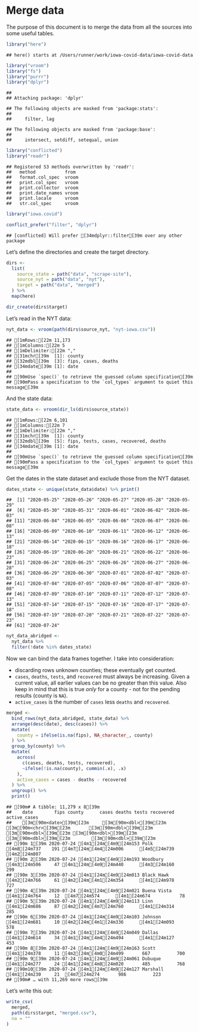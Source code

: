 Merge data
================

The purpose of this document is to merge the data from all the sources
into some useful tables.

``` r
library("here")
```

    ## here() starts at /Users/runner/work/iowa-covid-data/iowa-covid-data

``` r
library("vroom")
library("fs")
library("purrr")
library("dplyr")
```

    ## 
    ## Attaching package: 'dplyr'

    ## The following objects are masked from 'package:stats':
    ## 
    ##     filter, lag

    ## The following objects are masked from 'package:base':
    ## 
    ##     intersect, setdiff, setequal, union

``` r
library("conflicted")
library("readr")
```

    ## Registered S3 methods overwritten by 'readr':
    ##   method           from 
    ##   format.col_spec  vroom
    ##   print.col_spec   vroom
    ##   print.collector  vroom
    ##   print.date_names vroom
    ##   print.locale     vroom
    ##   str.col_spec     vroom

``` r
library("iowa.covid")

conflict_prefer("filter", "dplyr")
```

    ## [conflicted] Will prefer [34mdplyr::filter[39m over any other package

Let’s define the directories and create the target directory.

``` r
dirs <- 
  list(
    source_state = path("data", "scrape-site"),
    source_nyt = path("data", "nyt"),
    target = path("data", "merged")  
  ) %>%
  map(here)

dir_create(dirs$target)
```

Let’s read in the NYT data:

``` r
nyt_data <- vroom(path(dirs$source_nyt, "nyt-iowa.csv"))
```

    ## [1mRows:[22m 11,173
    ## [1mColumns:[22m 5
    ## [1mDelimiter:[22m ","
    ## [31mchr[39m  [1]: county
    ## [32mdbl[39m  [3]: fips, cases, deaths
    ## [34mdate[39m [1]: date
    ## 
    ## [90mUse `spec()` to retrieve the guessed column specification[39m
    ## [90mPass a specification to the `col_types` argument to quiet this message[39m

And the state data:

``` r
state_data <- vroom(dir_ls(dirs$source_state))
```

    ## [1mRows:[22m 6,101
    ## [1mColumns:[22m 7
    ## [1mDelimiter:[22m ","
    ## [31mchr[39m  [1]: county
    ## [32mdbl[39m  [5]: fips, tests, cases, recovered, deaths
    ## [34mdate[39m [1]: date
    ## 
    ## [90mUse `spec()` to retrieve the guessed column specification[39m
    ## [90mPass a specification to the `col_types` argument to quiet this message[39m

Get the dates in the state dataset and exclude those from the NYT
dataset.

``` r
dates_state <- unique(state_data$date) %>% print() 
```

    ##  [1] "2020-05-25" "2020-05-26" "2020-05-27" "2020-05-28" "2020-05-29"
    ##  [6] "2020-05-30" "2020-05-31" "2020-06-01" "2020-06-02" "2020-06-03"
    ## [11] "2020-06-04" "2020-06-05" "2020-06-06" "2020-06-07" "2020-06-08"
    ## [16] "2020-06-09" "2020-06-10" "2020-06-11" "2020-06-12" "2020-06-13"
    ## [21] "2020-06-14" "2020-06-15" "2020-06-16" "2020-06-17" "2020-06-18"
    ## [26] "2020-06-19" "2020-06-20" "2020-06-21" "2020-06-22" "2020-06-23"
    ## [31] "2020-06-24" "2020-06-25" "2020-06-26" "2020-06-27" "2020-06-28"
    ## [36] "2020-06-29" "2020-06-30" "2020-07-01" "2020-07-02" "2020-07-03"
    ## [41] "2020-07-04" "2020-07-05" "2020-07-06" "2020-07-07" "2020-07-08"
    ## [46] "2020-07-09" "2020-07-10" "2020-07-11" "2020-07-12" "2020-07-13"
    ## [51] "2020-07-14" "2020-07-15" "2020-07-16" "2020-07-17" "2020-07-18"
    ## [56] "2020-07-19" "2020-07-20" "2020-07-21" "2020-07-22" "2020-07-23"
    ## [61] "2020-07-24"

``` r
nyt_data_abridged <- 
  nyt_data %>%
  filter(!date %in% dates_state)
```

Now we can bind the data frames together. I take into consideration:

  - discarding rows unknown counties; these eventually get counted.
  - `cases`, `deaths`, `tests`, and `recovered` must always be
    increasing. Given a current value, all earlier values can be no
    greater than this value. Also keep in mind that this is true *only*
    for a county - not for the pending results (county is `NA`).
  - `active_cases` is the number of `cases` less `deaths` and
    `recovered`.

<!-- end list -->

``` r
merged <- 
  bind_rows(nyt_data_abridged, state_data) %>%
  arrange(desc(date), desc(cases)) %>%
  mutate(
    county = ifelse(is.na(fips), NA_character_, county)
  ) %>%
  group_by(county) %>%
  mutate(
    across(
      c(cases, deaths, tests, recovered),
      ~ifelse(!is.na(county), cummin(.x), .x)
    ),
    active_cases = cases - deaths - recovered
  ) %>%
  ungroup() %>%
  print()
```

    ## [90m# A tibble: 11,279 x 8[39m
    ##    date        fips county      cases deaths tests recovered active_cases
    ##    [3m[90m<date>[39m[23m     [3m[90m<dbl>[39m[23m [3m[90m<chr>[39m[23m       [3m[90m<dbl>[39m[23m  [3m[90m<dbl>[39m[23m [3m[90m<dbl>[39m[23m     [3m[90m<dbl>[39m[23m        [3m[90m<dbl>[39m[23m
    ## [90m 1[39m 2020-07-24 [4m1[24m[4m9[24m153 Polk         [4m8[24m737    191 [4m7[24m[4m4[24m006      [4m5[24m739         [4m2[24m807
    ## [90m 2[39m 2020-07-24 [4m1[24m[4m9[24m193 Woodbury     [4m3[24m506     47 [4m1[24m[4m9[24m440      [4m3[24m160          299
    ## [90m 3[39m 2020-07-24 [4m1[24m[4m9[24m013 Black Hawk   [4m2[24m766     61 [4m2[24m[4m1[24m354      [4m1[24m978          727
    ## [90m 4[39m 2020-07-24 [4m1[24m[4m9[24m021 Buena Vista  [4m1[24m764     12  [4m7[24m574      [4m1[24m674           78
    ## [90m 5[39m 2020-07-24 [4m1[24m[4m9[24m113 Linn         [4m1[24m686     87 [4m2[24m[4m7[24m760      [4m1[24m314          285
    ## [90m 6[39m 2020-07-24 [4m1[24m[4m9[24m103 Johnson      [4m1[24m681     10 [4m2[24m[4m1[24m336      [4m1[24m093          578
    ## [90m 7[39m 2020-07-24 [4m1[24m[4m9[24m049 Dallas       [4m1[24m614     34 [4m1[24m[4m4[24m494      [4m1[24m127          453
    ## [90m 8[39m 2020-07-24 [4m1[24m[4m9[24m163 Scott        [4m1[24m378     11 [4m2[24m[4m0[24m499       667          700
    ## [90m 9[39m 2020-07-24 [4m1[24m[4m9[24m061 Dubuque      [4m1[24m277     24 [4m1[24m[4m8[24m020       485          768
    ## [90m10[39m 2020-07-24 [4m1[24m[4m9[24m127 Marshall     [4m1[24m230     21  [4m7[24m274       986          223
    ## [90m# … with 11,269 more rows[39m

Let’s write this out:

``` r
write_csv(
  merged,
  path(dirs$target, "merged.csv"),
  na = ""
)
```
